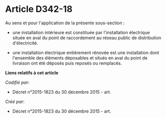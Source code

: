 # Article D342-18

Au sens et pour l'application de la présente sous-section :

- une installation intérieure est constituée par l'installation électrique située en aval du point de raccordement au réseau
public de distribution d'électricité.

- une installation électrique entièrement rénovée est une installation dont l'ensemble des éléments déposables et situés en
aval du point de livraison ont été déposés puis reposés ou remplacés.

**Liens relatifs à cet article**

_Codifié par_:

  - Décret n°2015-1823 du 30 décembre 2015 - art.

_Créé par_:

  - Décret n°2015-1823 du 30 décembre 2015 - art.
